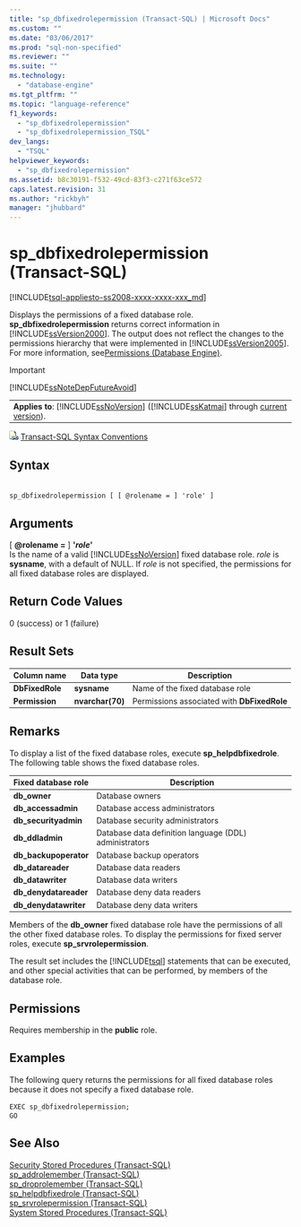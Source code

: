 ```yaml
---
title: "sp_dbfixedrolepermission (Transact-SQL) | Microsoft Docs"
ms.custom: ""
ms.date: "03/06/2017"
ms.prod: "sql-non-specified"
ms.reviewer: ""
ms.suite: ""
ms.technology: 
  - "database-engine"
ms.tgt_pltfrm: ""
ms.topic: "language-reference"
f1_keywords: 
  - "sp_dbfixedrolepermission"
  - "sp_dbfixedrolepermission_TSQL"
dev_langs: 
  - "TSQL"
helpviewer_keywords: 
  - "sp_dbfixedrolepermission"
ms.assetid: b8c30191-f532-49cd-83f3-c271f63ce572
caps.latest.revision: 31
ms.author: "rickbyh"
manager: "jhubbard"
---
```

# sp_dbfixedrolepermission (Transact-SQL)
[!INCLUDE[tsql-appliesto-ss2008-xxxx-xxxx-xxx_md](../../../database-engine/configure/windows/includes/tsql-appliesto-ss2008-xxxx-xxxx-xxx-md.md)]

  Displays the permissions of a fixed database role. **sp_dbfixedrolepermission** returns correct information in [!INCLUDE[ssVersion2000](../../../analysis-services/multidimensional-models/includes/ssversion2000-md.md)]. The output does not reflect the changes to the permissions hierarchy that were implemented in [!INCLUDE[ssVersion2005](../../../analysis-services/data-mining/includes/ssversion2005-md.md)]. For more information, see[Permissions &#40;Database Engine&#41;](../../../relational-databases/security/permissions-database-engine.md).  
  
> [!IMPORTANT]  
>  [!INCLUDE[ssNoteDepFutureAvoid](../../../database-engine/configure/windows/includes/ssnotedepfutureavoid-md.md)]  
  
||  
|-|  
|**Applies to**: [!INCLUDE[ssNoVersion](../../../advanced-analytics/r-services/includes/ssnoversion-md.md)] ([!INCLUDE[ssKatmai](../../../analysis-services/data-mining/includes/sskatmai-md.md)] through [current version](http://go.microsoft.com/fwlink/p/?LinkId=299658)).|  
  
 ![Topic link icon](../../../database-engine/configure/windows/media/topic-link.gif "Topic link icon") [Transact-SQL Syntax Conventions](../../../t-sql/language-elements/transact-sql-syntax-conventions-transact-sql.md)  
  
## Syntax  
  
```  
  
sp_dbfixedrolepermission [ [ @rolename = ] 'role' ]  
```  
  
## Arguments  
 [ **@rolename =** ] **'***role***'**  
 Is the name of a valid [!INCLUDE[ssNoVersion](../../../advanced-analytics/r-services/includes/ssnoversion-md.md)] fixed database role. *role* is **sysname**, with a default of NULL. If *role* is not specified, the permissions for all fixed database roles are displayed.  
  
## Return Code Values  
 0 (success) or 1 (failure)  
  
## Result Sets  
  
|Column name|Data type|Description|  
|-----------------|---------------|-----------------|  
|**DbFixedRole**|**sysname**|Name of the fixed database role|  
|**Permission**|**nvarchar(70)**|Permissions associated with **DbFixedRole**|  
  
## Remarks  
 To display a list of the fixed database roles, execute **sp_helpdbfixedrole**. The following table shows the fixed database roles.  
  
|Fixed database role|Description|  
|-------------------------|-----------------|  
|**db_owner**|Database owners|  
|**db_accessadmin**|Database access administrators|  
|**db_securityadmin**|Database security administrators|  
|**db_ddladmin**|Database data definition language (DDL) administrators|  
|**db_backupoperator**|Database backup operators|  
|**db_datareader**|Database data readers|  
|**db_datawriter**|Database data writers|  
|**db_denydatareader**|Database deny data readers|  
|**db_denydatawriter**|Database deny data writers|  
  
 Members of the **db_owner** fixed database role have the permissions of all the other fixed database roles. To display the permissions for fixed server roles, execute **sp_srvrolepermission**.  
  
 The result set includes the [!INCLUDE[tsql](../../../advanced-analytics/r-services/includes/tsql-md.md)] statements that can be executed, and other special activities that can be performed, by members of the database role.  
  
## Permissions  
 Requires membership in the **public** role.  
  
## Examples  
 The following query returns the permissions for all fixed database roles because it does not specify a fixed database role.  
  
```  
EXEC sp_dbfixedrolepermission;  
GO  
```  
  
## See Also  
 [Security Stored Procedures &#40;Transact-SQL&#41;](../../../relational-databases/reference/system-stored-procedures/security-stored-procedures-transact-sql.md)   
 [sp_addrolemember &#40;Transact-SQL&#41;](../../../relational-databases/reference/system-stored-procedures/sp-addrolemember-transact-sql.md)   
 [sp_droprolemember &#40;Transact-SQL&#41;](../../../relational-databases/reference/system-stored-procedures/sp-droprolemember-transact-sql.md)   
 [sp_helpdbfixedrole &#40;Transact-SQL&#41;](../../../relational-databases/reference/system-stored-procedures/sp-helpdbfixedrole-transact-sql.md)   
 [sp_srvrolepermission &#40;Transact-SQL&#41;](../../../relational-databases/reference/system-stored-procedures/sp-srvrolepermission-transact-sql.md)   
 [System Stored Procedures &#40;Transact-SQL&#41;](../../../relational-databases/reference/system-stored-procedures/system-stored-procedures-transact-sql.md)  
  
  